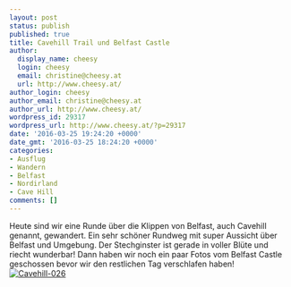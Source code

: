 ```yaml
---
layout: post
status: publish
published: true
title: Cavehill Trail und Belfast Castle
author:
  display_name: cheesy
  login: cheesy
  email: christine@cheesy.at
  url: http://www.cheesy.at/
author_login: cheesy
author_email: christine@cheesy.at
author_url: http://www.cheesy.at/
wordpress_id: 29317
wordpress_url: http://www.cheesy.at/?p=29317
date: '2016-03-25 19:24:20 +0000'
date_gmt: '2016-03-25 18:24:20 +0000'
categories:
- Ausflug
- Wandern
- Belfast
- Nordirland
- Cave Hill
comments: []
---
```

Heute sind wir eine Runde über die Klippen von Belfast, auch Cavehill genannt, gewandert. Ein sehr schöner Rundweg mit super Aussicht über Belfast und Umgebung. Der Stechginster ist gerade in voller Blüte und riecht wunderbar! Dann haben wir noch ein paar Fotos vom Belfast Castle geschossen bevor wir den restlichen Tag verschlafen haben!
[![Cavehill-026](http://www.cheesy.at/wp-content/uploads/Cavehill-026.jpg)](http://www.cheesy.at/fotos/ausfluege/cavehill-trail/)

